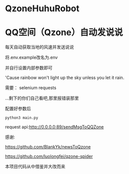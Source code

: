 # QzoneHuhuRobot  
# QQ空间（Qzone）自动发说说  
每天自动获取当地的风速并发送说说  

将.env.example改名为.env

并自行设置内部参数即可


 

'Cause rainbow won't light up the sky unless you let it rain.  

需要：
selenium
requests  

...剩下的你们自己看吧,那里报错装那里


配置好参数后
```
python3 main.py
```

request api:http://0.0.0.0:89/sendMsgToQQZone

感谢:

https://github.com/BlankYk/newsToQzone

https://github.com/luolongfei/qzone-spider

本项目代码从中借鉴并大改而来
